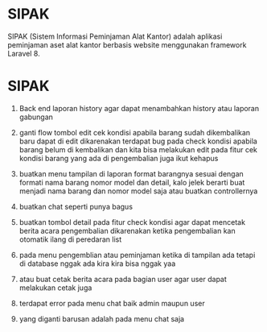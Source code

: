 # SIPAK
SIPAK (Sistem Informasi Peminjaman Alat Kantor) adalah aplikasi peminjaman aset alat kantor berbasis website menggunakan framework Laravel 8.

# SIPAK
1. Back end laporan history agar dapat menambahkan history atau laporan gabungan
2. ganti flow tombol edit cek kondisi apabila barang sudah dikembalikan baru dapat di edit dikarenakan terdapat bug pada check kondisi apabila barang belum di kembalikan dan kita bisa melakukan edit pada fitur cek kondisi barang yang ada di pengembalian juga ikut kehapus
3. buatkan menu tampilan di laporan format barangnya sesuai dengan formati nama barang nomor   model dan detail, kalo jelek berarti buat menjadi nama barang dan nomor model saja atau buatkan controllernya 
4. buatkan chat seperti punya bagus
5. buatkan tombol detail pada fitur check kondisi agar dapat mencetak berita acara pengembalian dikarenakan ketika pengembalian kan otomatik ilang di peredaran list
6. pada menu pengemblian atau peminjaman ketika di tampilan ada tetapi di database nggak ada kira kira bisa nggak yaa
7. atau buat cetak berita acara pada bagian user agar user dapat melakukan cetak juga
8. terdapat error pada menu chat baik admin maupun user

9. yang diganti barusan adalah pada menu chat saja
